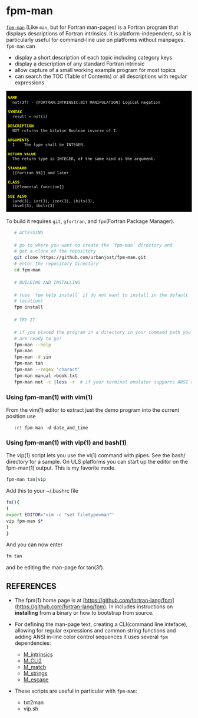 # fpm-man

[`fpm-man`](https://urbanjost.github.io/fpm-tools/fpm-man.1.html)
(Like `man`, but for Fortran man-pages) is a Fortran program that
displays descriptions of Fortran intrinsics.  It is platform-independent,
so it is particularly useful for command-line use on platforms without
manpages. `fpm-man` can

   + display a short description of each topic including category keys
   + display a description of any standard Fortran intrinsic 
   + allow capture of a small working example program for most topics
   + can search the TOC (Table of Contents) or all descriptions with regular expressions

![not man-page](docs/images/not.gif)

To build it requires `git`, `gfortran`, and `fpm`(Fortran Package Manager).

```bash
   # ACCESSING

   # go to where you want to create the `fpm-man` directory and
   # get a clone of the repository
   git clone https://github.com/urbanjost/fpm-man.git
   # enter the repository directory
   cd fpm-man

   # BUILDING AND INSTALLING

   # (use `fpm help install` if do not want to install in the default
   # location)
   fpm install 

   # TRY IT

   # if you placed the program in a directory in your command path you
   # are ready to go!
   fpm-man --help
   fpm-man
   fpm-man -d sin
   fpm-man tan
   fpm-man --regex 'charact'
   fpm-man manual >book.txt
   fpm-man not -c |less -r  # if your terminal emulator supports ANSI color control sequences
```
### Using fpm-man(1) with vim(1)

From the vim(1) editor to extract just the demo program
into the current position use
```text
   :r! fpm-man -d date_and_time
```

### Using fpm-man(1) with vip(1) and bash(1)

The vip(1) script lets you use the vi(1) command with pipes.  See the
bash/ directory for a sample. On ULS platforms you can start up the editor
on the fpm-man(1) output. This is my favorite mode.

```bash
fpm-man tan|vip
```
Add this to your ~/.bashrc file
```bash
fm(){
(
export EDITOR='vim -c "set filetype=man"'
vip fpm-man $*
)
}
```
And you can now enter
```bash
fm tan
```
and be editing the man-page for tan(3f).

## REFERENCES

 + The fpm(1) home page is at [https://github.com/fortran-lang/fpm](https://github.com/fortran-lang/fpm).
   In includes instructions on **installing** from a binary or how to bootstrap from source.

 + For defining the man-page text, creating a CLI(command line inteface), allowing for regular
   expressions and common string functions and adding ANSI in-line color control sequences 
   it uses several `fpm` dependencies:
    + [M_intrinsics](https://github.com/urbanjost/M_intrinsics.git)
    + [M_CLI2](https://github.com/urbanjost/M_CLI2.git)
    + [M_match](https://github.com/urbanjost/M_match.git)
    + [M_strings](https://github.com/urbanjost/M_strings.git)
    + [M_escape](https://github.com/urbanjost/M_escape.git)
  + These scripts are useful in particular with `fpm-man`:
    + txt2man
    + vip.sh
